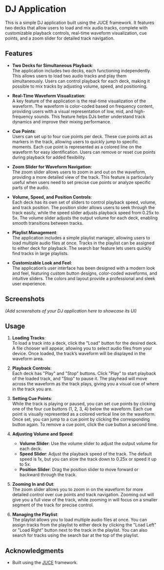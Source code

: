 # DJ Application

This is a simple DJ application built using the JUCE framework. It features two decks that allow users to load and mix audio tracks, complete with customizable playback controls, real-time waveform visualization, cue points, and a zoom slider for detailed track navigation.

## Features

- **Two Decks for Simultaneous Playback**:  
  The application includes two decks, each functioning independently. This allows users to load two audio tracks and play them simultaneously. Users can control playback for each deck, making it possible to mix tracks by adjusting volume, speed, and positioning.

- **Real-Time Waveform Visualization**:  
  A key feature of the application is the real-time visualization of the waveform. The waveform is color-coded based on frequency content, providing users with a visual representation of low, mid, and high-frequency sounds. This feature helps DJs better understand track dynamics and improve their mixing performance.

- **Cue Points**:  
  Users can set up to four cue points per deck. These cue points act as markers in the track, allowing users to quickly jump to specific moments. Each cue point is represented as a colored line on the waveform for easy identification. Users can remove or reset cue points during playback for added flexibility.

- **Zoom Slider for Waveform Navigation**:  
  The zoom slider allows users to zoom in and out on the waveform, providing a more detailed view of the track. This feature is particularly useful when users need to set precise cue points or analyze specific parts of the audio.

- **Volume, Speed, and Position Controls**:  
  Each deck has its own set of sliders to control playback speed, volume, and track position. The position slider allows users to seek through the track easily, while the speed slider adjusts playback speed from 0.25x to 5x. The volume slider adjusts the output volume for each deck, enabling smooth transitions between tracks.

- **Playlist Management**:  
  The application includes a simple playlist manager, allowing users to load multiple audio files at once. Tracks in the playlist can be assigned to either deck for playback. The search bar feature lets users quickly find tracks in large playlists.

- **Customizable Look and Feel**:  
  The application’s user interface has been designed with a modern look and feel, featuring custom button designs, color-coded waveforms, and intuitive sliders. The colors and layout provide a professional and sleek user experience.

## Screenshots
*(Add screenshots of your DJ application here to showcase its UI)*

## Usage

1. **Loading Tracks**:  
   To load a track into a deck, click the "Load" button for the desired deck. A file chooser will appear, allowing you to select audio files from your device. Once loaded, the track’s waveform will be displayed in the waveform area.

2. **Playback Controls**:  
   Each deck has "Play" and "Stop" buttons. Click "Play" to start playback of the loaded track, and "Stop" to pause it. The playhead will move across the waveform as the track plays, giving you a visual cue of where in the track you are.

3. **Setting Cue Points**:  
   While the track is playing or paused, you can set cue points by clicking one of the four cue buttons (1, 2, 3, 4) below the waveform. Each cue point is visually represented as a colored vertical line on the waveform. Once set, you can jump to a cue point by clicking the corresponding button again. To remove a cue point, click the cue button a second time.

4. **Adjusting Volume and Speed**:  
   - **Volume Slider**: Use the volume slider to adjust the output volume for each deck.
   - **Speed Slider**: Adjust the playback speed of the track. The default speed is 1x, but you can slow the track down to 0.25x or speed it up to 5x.
   - **Position Slider**: Drag the position slider to move forward or backward through the track.

5. **Zooming In and Out**:  
   The zoom slider allows you to zoom in on the waveform for more detailed control over cue points and track navigation. Zooming out will give you a full view of the track, while zooming in will focus on a smaller segment of the track for precise control.

6. **Managing the Playlist**:  
   The playlist allows you to load multiple audio files at once. You can assign tracks from the playlist to either deck by clicking the "Load Left" or "Load Right" button next to the track in the playlist. You can also search for tracks using the search bar at the top of the playlist.

## Acknowledgments

- Built using the [JUCE](https://juce.com/) framework.

